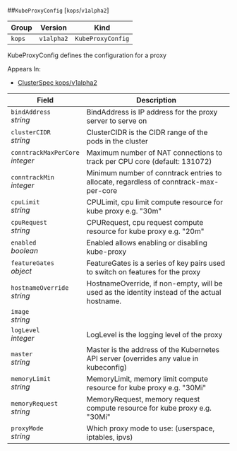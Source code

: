 ##`KubeProxyConfig` [`kops`/`v1alpha2`]

Group        | Version     | Kind
------------ | ---------- | -----------
`kops` | `v1alpha2` | `KubeProxyConfig`



KubeProxyConfig defines the configuration for a proxy

<aside class="notice">
Appears In:

<ul> 
<li><a href="#clusterspec-v1alpha2-kops">ClusterSpec kops/v1alpha2</a></li>
</ul></aside>

Field        | Description
------------ | -----------
`bindAddress`<br /> *string*    | BindAddress is IP address for the proxy server to serve on
`clusterCIDR`<br /> *string*    | ClusterCIDR is the CIDR range of the pods in the cluster
`conntrackMaxPerCore`<br /> *integer*    | Maximum number of NAT connections to track per CPU core (default: 131072)
`conntrackMin`<br /> *integer*    | Minimum number of conntrack entries to allocate, regardless of conntrack-max-per-core
`cpuLimit`<br /> *string*    | CPULimit, cpu limit compute resource for kube proxy e.g. &#34;30m&#34;
`cpuRequest`<br /> *string*    | CPURequest, cpu request compute resource for kube proxy e.g. &#34;20m&#34;
`enabled`<br /> *boolean*    | Enabled allows enabling or disabling kube-proxy
`featureGates`<br /> *object*    | FeatureGates is a series of key pairs used to switch on features for the proxy
`hostnameOverride`<br /> *string*    | HostnameOverride, if non-empty, will be used as the identity instead of the actual hostname.
`image`<br /> *string*    | 
`logLevel`<br /> *integer*    | LogLevel is the logging level of the proxy
`master`<br /> *string*    | Master is the address of the Kubernetes API server (overrides any value in kubeconfig)
`memoryLimit`<br /> *string*    | MemoryLimit, memory limit compute resource for kube proxy e.g. &#34;30Mi&#34;
`memoryRequest`<br /> *string*    | MemoryRequest, memory request compute resource for kube proxy e.g. &#34;30Mi&#34;
`proxyMode`<br /> *string*    | Which proxy mode to use: (userspace, iptables, ipvs)

